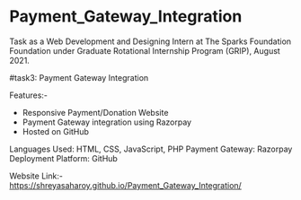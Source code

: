 # Payment_Gateway_Integration

Task as a Web Development and Designing Intern at The Sparks Foundation Foundation under Graduate Rotational Internship Program (GRIP), August 2021. 

#task3: Payment Gateway Integration

Features:-
- Responsive Payment/Donation Website
- Payment Gateway integration using Razorpay
- Hosted on GitHub


Languages Used: HTML, CSS, JavaScript, PHP
Payment Gateway: Razorpay
Deployment Platform: GitHub


Website Link:- https://shreyasaharoy.github.io/Payment_Gateway_Integration/




 

